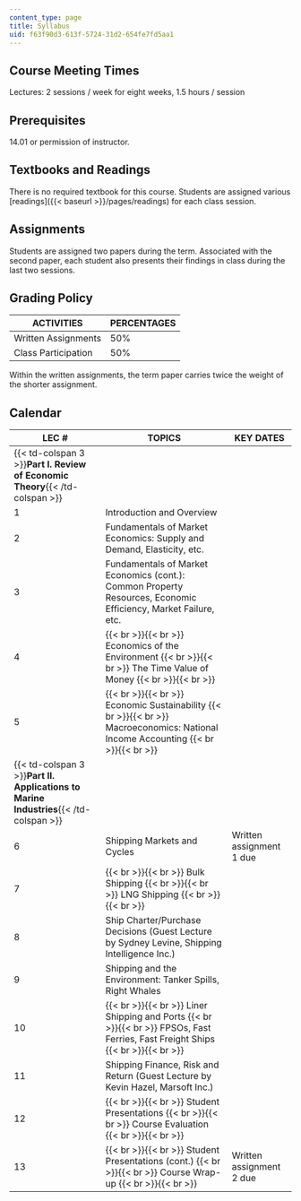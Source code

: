 ```yaml
---
content_type: page
title: Syllabus
uid: f63f90d3-613f-5724-31d2-654fe7fd5aa1
---
```


Course Meeting Times
--------------------

Lectures: 2 sessions / week for eight weeks, 1.5 hours / session

Prerequisites
-------------

14.01 or permission of instructor.

Textbooks and Readings
----------------------

There is no required textbook for this course. Students are assigned various [readings]({{< baseurl >}}/pages/readings) for each class session.

Assignments
-----------

Students are assigned two papers during the term. Associated with the second paper, each student also presents their findings in class during the last two sessions.

Grading Policy
--------------

| ACTIVITIES | PERCENTAGES |
| --- | --- |
| Written Assignments | 50% |
| Class Participation | 50% 

  

Within the written assignments, the term paper carries twice the weight of the shorter assignment.

Calendar
--------

| LEC # | TOPICS | KEY DATES |
| --- | --- | --- |
| {{< td-colspan 3 >}}**Part I. Review of Economic Theory**{{< /td-colspan >}} |||
| 1 | Introduction and Overview |  |
| 2 | Fundamentals of Market Economics: Supply and Demand, Elasticity, etc. |  |
| 3 | Fundamentals of Market Economics (cont.): Common Property Resources, Economic Efficiency, Market Failure, etc. |  |
| 4 |  {{< br >}}{{< br >}} Economics of the Environment {{< br >}}{{< br >}} The Time Value of Money {{< br >}}{{< br >}}  |  |
| 5 |  {{< br >}}{{< br >}} Economic Sustainability {{< br >}}{{< br >}} Macroeconomics: National Income Accounting {{< br >}}{{< br >}}  |  |
| {{< td-colspan 3 >}}**Part II. Applications to Marine Industries**{{< /td-colspan >}} |||
| 6 | Shipping Markets and Cycles | Written assignment 1 due |
| 7 |  {{< br >}}{{< br >}} Bulk Shipping {{< br >}}{{< br >}} LNG Shipping {{< br >}}{{< br >}}  |  |
| 8 | Ship Charter/Purchase Decisions (Guest Lecture by Sydney Levine, Shipping Intelligence Inc.) |  |
| 9 | Shipping and the Environment: Tanker Spills, Right Whales |  |
| 10 |  {{< br >}}{{< br >}} Liner Shipping and Ports {{< br >}}{{< br >}} FPSOs, Fast Ferries, Fast Freight Ships {{< br >}}{{< br >}}  |  |
| 11 | Shipping Finance, Risk and Return (Guest Lecture by Kevin Hazel, Marsoft Inc.) |  |
| 12 |  {{< br >}}{{< br >}} Student Presentations {{< br >}}{{< br >}} Course Evaluation {{< br >}}{{< br >}}  |  |
| 13 |  {{< br >}}{{< br >}} Student Presentations (cont.) {{< br >}}{{< br >}} Course Wrap-up {{< br >}}{{< br >}}  | Written assignment 2 due